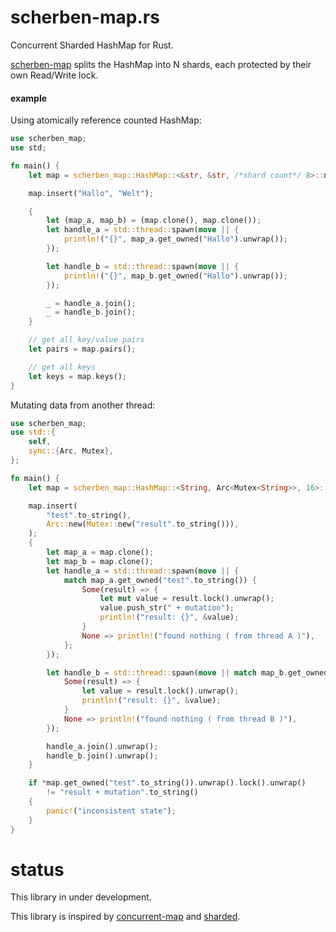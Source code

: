 # scherben-map.rs

Concurrent Sharded HashMap for Rust. 

[scherben-map](https://github.com/mitghi/scherben-map.rs) splits the HashMap into N shards, each protected by their own Read/Write lock.

#### example

Using atomically reference counted HashMap:

```rust
use scherben_map;
use std;

fn main() {
    let map = scherben_map::HashMap::<&str, &str, /*shard count*/ 8>::new_arc();

    map.insert("Hallo", "Welt");

    {
        let (map_a, map_b) = (map.clone(), map.clone());
        let handle_a = std::thread::spawn(move || {
            println!("{}", map_a.get_owned("Hallo").unwrap());
        });

        let handle_b = std::thread::spawn(move || {
            println!("{}", map_b.get_owned("Hallo").unwrap());
        });

        _ = handle_a.join();
        _ = handle_b.join();
    }

    // get all key/value pairs
    let pairs = map.pairs();

    // get all keys
    let keys = map.keys();
}
```

Mutating data from another thread:

```rust
use scherben_map;
use std::{
    self,
    sync::{Arc, Mutex},
};

fn main() {
    let map = scherben_map::HashMap::<String, Arc<Mutex<String>>, 16>::new_arc();

    map.insert(
        "test".to_string(),
        Arc::new(Mutex::new("result".to_string())),
    );
    {
        let map_a = map.clone();
        let map_b = map.clone();
        let handle_a = std::thread::spawn(move || {
            match map_a.get_owned("test".to_string()) {
                Some(result) => {
                    let mut value = result.lock().unwrap();
                    value.push_str(" + mutation");
                    println!("result: {}", &value);
                }
                None => println!("found nothing ( from thread A )"),
            };
        });

        let handle_b = std::thread::spawn(move || match map_b.get_owned("test".to_string()) {
            Some(result) => {
                let value = result.lock().unwrap();
                println!("result: {}", &value);
            }
            None => println!("found nothing ( from thread B )"),
        });

        handle_a.join().unwrap();
        handle_b.join().unwrap();
    }

    if *map.get_owned("test".to_string()).unwrap().lock().unwrap()
        != "result + mutation".to_string()
    {
        panic!("inconsistent state");
    }
}
```

# status

This library in under development.

This library is inspired by [concurrent-map](https://github.com/orcaman/concurrent-map/) and [sharded](https://github.com/nkconnor/sharded/).

